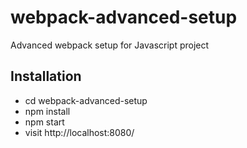 # webpack-advanced-setup

Advanced webpack setup for Javascript project

## Installation
- cd webpack-advanced-setup
- npm install
- npm start
- visit http://localhost:8080/
